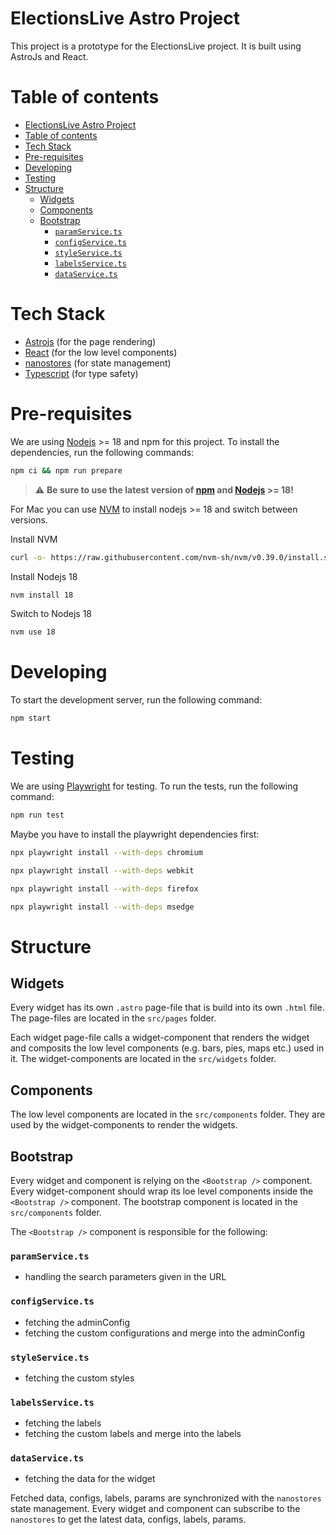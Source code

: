 # ElectionsLive Astro Project

This project is a prototype for the ElectionsLive project. It is built using AstroJs and React.

# Table of contents

-   [ElectionsLive Astro Project](#electionslive-astro-project)
-   [Table of contents](#table-of-contents)
-   [Tech Stack](#tech-stack)
-   [Pre-requisites](#pre-requisites)
-   [Developing](#developing)
-   [Testing](#testing)
-   [Structure](#structure)
    -   [Widgets](#widgets)
    -   [Components](#components)
    -   [Bootstrap](#bootstrap)
        -   [`paramService.ts`](#paramservicets)
        -   [`configService.ts`](#configservicets)
        -   [`styleService.ts`](#styleservicets)
        -   [`labelsService.ts`](#labelsservicets)
        -   [`dataService.ts`](#dataservicets)

# Tech Stack

-   [Astrojs](https://astro.build/) (for the page rendering)
-   [React](https://reactjs.org/) (for the low level components)
-   [nanostores](https://github.com/nanostores/nanostores) (for state management)
-   [Typescript](https://www.typescriptlang.org/) (for type safety)

# Pre-requisites

We are using [Nodejs](https://nodejs.org/en) >= 18 and npm for this project. To install the dependencies, run the following commands:

```bash
npm ci && npm run prepare
```

> :warning: **Be sure to use the latest version of [npm](https://www.npmjs.com/) and [Nodejs](https://nodejs.org/en) >= 18!**

For Mac you can use [NVM](https://nodejs.org/en/download/package-manager#nvm) to install nodejs >= 18 and switch between versions.

Install NVM

```bash
curl -o- https://raw.githubusercontent.com/nvm-sh/nvm/v0.39.0/install.sh | bash
```

Install Nodejs 18

```bash
nvm install 18
```

Switch to Nodejs 18

```bash
nvm use 18
```

# Developing

To start the development server, run the following command:

```bash
npm start
```

# Testing

We are using [Playwright](https://playwright.dev/) for testing. To run the tests, run the following command:

```bash
npm run test
```

Maybe you have to install the playwright dependencies first:

```bash
npx playwright install --with-deps chromium

npx playwright install --with-deps webkit

npx playwright install --with-deps firefox

npx playwright install --with-deps msedge
```

# Structure

## Widgets

Every widget has its own `.astro` page-file that is build into its own `.html` file. The page-files are located in the `src/pages` folder.

Each widget page-file calls a widget-component that renders the widget and composits the low level components (e.g. bars, pies, maps etc.) used in it. The widget-components are located in the `src/widgets` folder.

## Components

The low level components are located in the `src/components` folder. They are used by the widget-components to render the widgets.

## Bootstrap

Every widget and component is relying on the `<Bootstrap />` component. Every widget-component should wrap its loe level components inside the `<Bootstrap />` component. The bootstrap component is located in the `src/components` folder.

The `<Bootstrap />` component is responsible for the following:

### `paramService.ts`

-   handling the search parameters given in the URL

### `configService.ts`

-   fetching the adminConfig
-   fetching the custom configurations and merge into the adminConfig

### `styleService.ts`

-   fetching the custom styles

### `labelsService.ts`

-   fetching the labels
-   fetching the custom labels and merge into the labels

### `dataService.ts`

-   fetching the data for the widget

Fetched data, configs, labels, params are synchronized with the `nanostores` state management. Every widget and component can subscribe to the `nanostores` to get the latest data, configs, labels, params.
